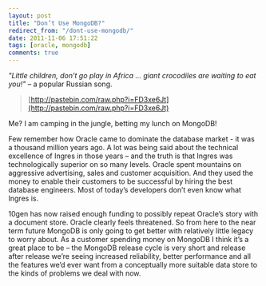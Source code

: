 ```yaml
---
layout: post
title: "Don’t Use MongoDB?"
redirect_from: "/dont-use-mongodb/"
date: 2011-11-06 17:51:22
tags: [oracle, mongodb]
comments: true
---
```

_"Little children, don’t go play in Africa ... giant crocodiles are waiting to eat you!"_ – a popular Russian song.

> [http://pastebin.com/raw.php?i=FD3xe6Jt](http://pastebin.com/raw.php?i=FD3xe6Jt)

Me? I am camping in the jungle, betting my lunch on MongoDB!

Few remember how Oracle came to dominate the database market - it was a thousand million years ago. A lot was being said about the technical excellence of Ingres in those years – and the truth is that Ingres was technologically superior on so many levels. Oracle spent mountains on aggressive advertising, sales and customer acquisition. And they used the money to enable their customers to be successful by hiring the best database engineers. Most of today’s developers don’t even know what Ingres is.

10gen has now raised enough funding to possibly repeat Oracle’s story with a document store. Oracle clearly feels threatened. So from here to the near term future MongoDB is only going to get better with relatively little legacy to worry about. As a customer spending money on MongoDB I think it’s a great place to be – the MongoDB release cycle is very short and release after release we’re seeing increased reliability, better performance and all the features we’d ever want from a conceptually more suitable data store to the kinds of problems we deal with now.


